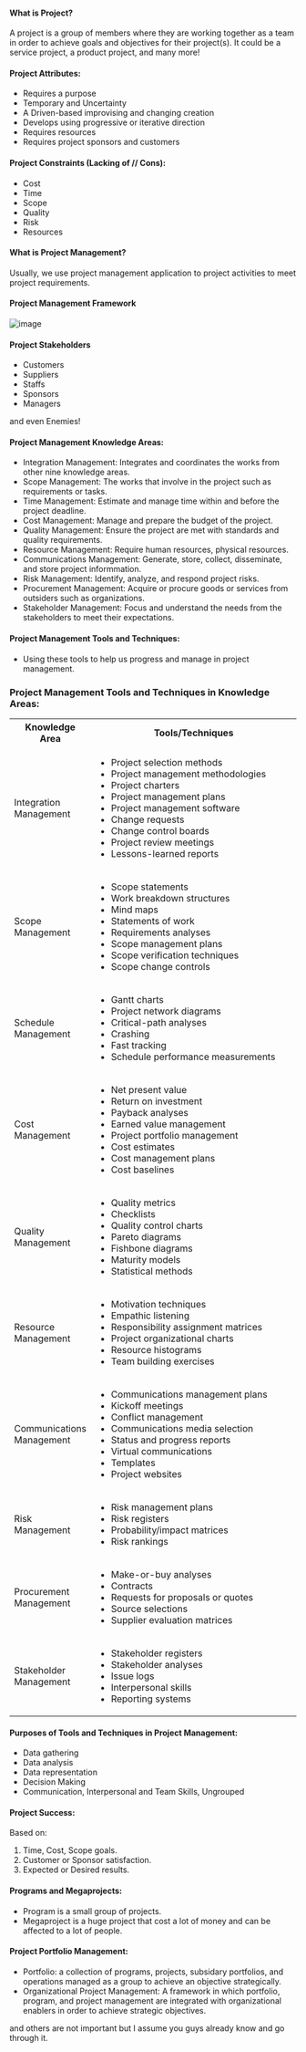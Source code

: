 #### What is Project?
A project is a group of members where they are working together as a team in order to achieve goals and objectives for their project(s). It could be a service project, a product project, and many more!

#### Project Attributes:
- Requires a purpose
- Temporary and Uncertainty
- A Driven-based improvising and changing creation
- Develops using progressive or iterative direction
- Requires resources
- Requires project sponsors and customers

#### Project Constraints (Lacking of // Cons):
- Cost
- Time
- Scope
- Quality
- Risk
- Resources

#### What is Project Management?
Usually, we use project management application to project activities to meet project requirements.

#### Project Management Framework
![image](https://github.com/TheDaniel3131/project-management-notes-and-others/assets/71692327/df14edae-52af-4521-b46c-34a40a14ee90)

#### Project Stakeholders
- Customers
- Suppliers
- Staffs
- Sponsors
- Managers

and even Enemies!

#### Project Management Knowledge Areas: 
- Integration Management: Integrates and coordinates the works from other nine knowledge areas.
- Scope Management: The works that involve in the project such as requirements or tasks.
- Time Management: Estimate and manage time within and before the project deadline.
- Cost Management: Manage and prepare the budget of the project.
- Quality Management: Ensure the project are met with standards and quality requirements.
- Resource Management: Require human resources, physical resources.
- Communications Management: Generate, store, collect, disseminate, and store project informmation.
- Risk Management: Identify, analyze, and respond project risks.
- Procurement Management: Acquire or procure goods or services from outsiders such as organizations.
- Stakeholder Management: Focus and understand the needs from the stakeholders to meet their expectations.

#### Project Management Tools and Techniques:
- Using these tools to help us progress and manage in project management.

### Project Management Tools and Techniques in Knowledge Areas:

<table>
  <tr>
    <th style="width: 20%;">Knowledge Area</th>
    <th style="width: 80%;">Tools/Techniques</th>
  </tr>
  <tr>
    <td>Integration Management</td>
    <td>
      <ul>
        <li>Project selection methods</li>
        <li>Project management methodologies</li>
        <li>Project charters</li>
        <li>Project management plans</li>
        <li>Project management software</li>
        <li>Change requests</li>
        <li>Change control boards</li>
        <li>Project review meetings</li>
        <li>Lessons-learned reports</li>
      </ul>
    </td>
  </tr>
  <tr>
    <td>Scope Management</td>
    <td>
      <ul>
        <li>Scope statements</li>
        <li>Work breakdown structures</li>
        <li>Mind maps</li>
        <li>Statements of work</li>
        <li>Requirements analyses</li>
        <li>Scope management plans</li>
        <li>Scope verification techniques</li>
        <li>Scope change controls</li>
      </ul>
    </td>
  </tr>
  <tr>
    <td>Schedule Management</td>
    <td>
      <ul>
        <li>Gantt charts</li>
        <li>Project network diagrams</li>
        <li>Critical-path analyses</li>
        <li>Crashing</li>
        <li>Fast tracking</li>
        <li>Schedule performance measurements</li>
      </ul>
    </td>
  </tr>
  <tr>
    <td>Cost Management</td>
    <td>
      <ul>
        <li>Net present value</li>
        <li>Return on investment</li>
        <li>Payback analyses</li>
        <li>Earned value management</li>
        <li>Project portfolio management</li>
        <li>Cost estimates</li>
        <li>Cost management plans</li>
        <li>Cost baselines</li>
      </ul>
    </td>
  </tr>
  <tr>
    <td>Quality Management</td>
    <td>
      <ul>
        <li>Quality metrics</li>
        <li>Checklists</li>
        <li>Quality control charts</li>
        <li>Pareto diagrams</li>
        <li>Fishbone diagrams</li>
        <li>Maturity models</li>
        <li>Statistical methods</li>
      </ul>
    </td>
  </tr>
  <tr>
    <td>Resource Management</td>
    <td>
      <ul>
        <li>Motivation techniques</li>
        <li>Empathic listening</li>
        <li>Responsibility assignment matrices</li>
        <li>Project organizational charts</li>
        <li>Resource histograms</li>
        <li>Team building exercises</li>
      </ul>
    </td>
  </tr>
  <tr>
    <td>Communications Management</td>
    <td>
      <ul>
        <li>Communications management plans</li>
        <li>Kickoff meetings</li>
        <li>Conflict management</li>
        <li>Communications media selection</li>
        <li>Status and progress reports</li>
        <li>Virtual communications</li>
        <li>Templates</li>
        <li>Project websites</li>
      </ul>
    </td>
  </tr>
  <tr>
    <td>Risk Management</td>
    <td>
      <ul>
        <li>Risk management plans</li>
        <li>Risk registers</li>
        <li>Probability/impact matrices</li>
        <li>Risk rankings</li>
      </ul>
    </td>
  </tr>
  <tr>
    <td>Procurement Management</td>
    <td>
      <ul>
        <li>Make-or-buy analyses</li>
        <li>Contracts</li>
        <li>Requests for proposals or quotes</li>
        <li>Source selections</li>
        <li>Supplier evaluation matrices</li>
      </ul>
    </td>
  </tr>
  <tr>
    <td>Stakeholder Management</td>
    <td>
      <ul>
        <li>Stakeholder registers</li>
        <li>Stakeholder analyses</li>
        <li>Issue logs</li>
        <li>Interpersonal skills</li>
        <li>Reporting systems</li>
      </ul>
    </td>
  </tr>
</table>

#### Purposes of Tools and Techniques in Project Management:
- Data gathering
- Data analysis
- Data representation
- Decision Making
- Communication, Interpersonal and Team Skills, Ungrouped

#### Project Success:
Based on:
1. Time, Cost, Scope goals.
2. Customer or Sponsor satisfaction.
3. Expected or Desired results.
 
#### Programs and Megaprojects:
- Program is a small group of projects.
- Megaproject is a huge project that cost a lot of money and can be affected to a lot of people.

#### Project Portfolio Management:
- Portfolio: a collection of programs, projects, subsidary portfolios, and operations managed as a group to achieve an objective strategically.
- Organizational Project Management: A framework in which portfolio, program, and project management are integrated with organizational enablers in order to achieve strategic objectives.


and others are not important but I assume you guys already know and go through it.
  
